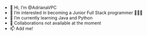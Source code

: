 - 👋 Hi, I’m @AdrianaVPC
- 👀 I’m interested in becoming a Junior Full Stack programmer 👩🏻‍💻 
- 🌱 I’m currently learning Java and Python
- 💞️ Collaborations not available at the moment  
- 📫 Add me! 

<!---
AdrianaVPC/AdrianaVPC is a ✨ special ✨ repository because its `README.md` (this file) appears on your GitHub profile.
You can click the Preview link to take a look at your changes.
--->
